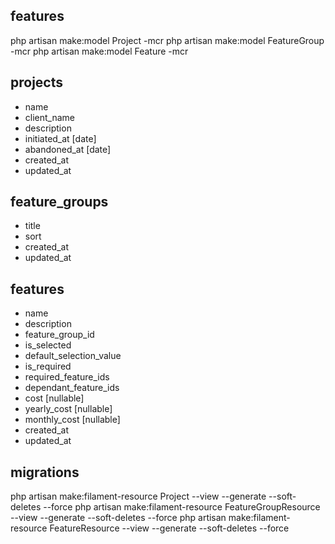 ## features
php artisan make:model Project -mcr
php artisan make:model FeatureGroup -mcr
php artisan make:model Feature -mcr


## projects
- name
- client_name
- description
- initiated_at [date]
- abandoned_at [date]
- created_at
- updated_at


## feature_groups
- title
- sort
- created_at
- updated_at

## features
- name
- description
- feature_group_id
- is_selected
- default_selection_value
- is_required
- required_feature_ids
- dependant_feature_ids
- cost [nullable]
- yearly_cost [nullable]
- monthly_cost [nullable]
- created_at
- updated_at



## migrations
php artisan make:filament-resource Project --view --generate --soft-deletes --force
php artisan make:filament-resource FeatureGroupResource --view --generate --soft-deletes --force
php artisan make:filament-resource FeatureResource --view --generate --soft-deletes --force
